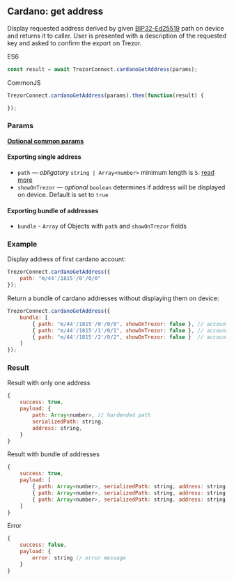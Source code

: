 ## Cardano: get address
Display requested address derived by given [BIP32-Ed25519](https://cardanolaunch.com/assets/Ed25519_BIP.pdf) path on device and returns it to caller. User is presented with a description of the requested key and asked to confirm the export on Trezor.

ES6
```javascript
const result = await TrezorConnect.cardanoGetAddress(params);
```

CommonJS
```javascript
TrezorConnect.cardanoGetAddress(params).then(function(result) {

});
```

### Params
[****Optional common params****](commonParams.md)
#### Exporting single address
* `path` — *obligatory* `string | Array<number>` minimum length is `5`. [read more](path.md)
* `showOnTrezor` — *optional* `boolean` determines if address will be displayed on device. Default is set to `true`

#### Exporting bundle of addresses
* `bundle` - `Array` of Objects with `path` and `showOnTrezor` fields

### Example
Display address of first cardano account:
```javascript
TrezorConnect.cardanoGetAddress({
    path: "m/44'/1815'/0'/0/0"
});
```
Return a bundle of cardano addresses without displaying them on device:
```javascript
TrezorConnect.cardanoGetAddress({
    bundle: [
        { path: "m/44'/1815'/0'/0/0", showOnTrezor: false }, // account 1, address 1
        { path: "m/44'/1815'/1'/0/1", showOnTrezor: false }, // account 2, address 2
        { path: "m/44'/1815'/2'/0/2", showOnTrezor: false }  // account 3, address 3
    ]
});
```

### Result
Result with only one address
```javascript
{
    success: true,
    payload: {
        path: Array<number>, // hardended path
        serializedPath: string,
        address: string,
    }
}
```
Result with bundle of addresses
```javascript
{
    success: true,
    payload: [
        { path: Array<number>, serializedPath: string, address: string }, // account 1, address 1
        { path: Array<number>, serializedPath: string, address: string }, // account 2, address 2
        { path: Array<number>, serializedPath: string, address: string }  // account 3, address 3
    ]
}
```
Error
```javascript
{
    success: false,
    payload: {
        error: string // error message
    }
}
```
